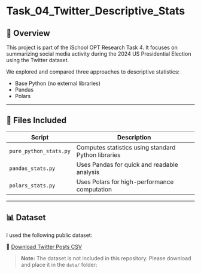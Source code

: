 # Task_04_Twitter_Descriptive_Stats

## 📌 Overview

This project is part of the iSchool OPT Research Task 4. It focuses on summarizing social media activity during the 2024 US Presidential Election using the Twitter dataset.

We explored and compared three approaches to descriptive statistics:
- Base Python (no external libraries)
- Pandas
- Polars

---

## 📂 Files Included

| Script                | Description                                      |
|------------------------|--------------------------------------------------|
| `pure_python_stats.py` | Computes statistics using standard Python libraries |
| `pandas_stats.py`      | Uses Pandas for quick and readable analysis       |
| `polars_stats.py`      | Uses Polars for high-performance computation      |

---

## 📊 Dataset

I used the following public dataset:

🔗 [Download Twitter Posts CSV](https://drive.google.com/file/d/1Jq0fPb-tq76Ee_RtM58fT0_M3o-JDBwe/view?usp=sharing)

> **Note:** The dataset is not included in this repository. Please download and place it in the `data/` folder: